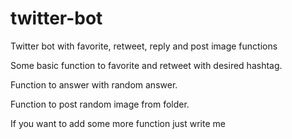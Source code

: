 # twitter-bot
Twitter bot with favorite, retweet, reply and post image functions

Some basic function to favorite and retweet with desired hashtag.

Function to answer with random answer.

Function to post random image from folder.

If you want to add some more function just write me
